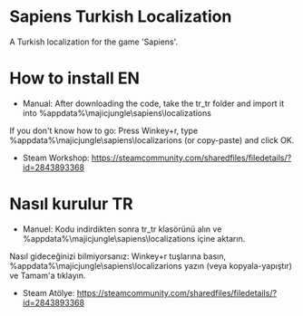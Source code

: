 # Sapiens Turkish Localization

A Turkish localization for the game 'Sapiens'.

# How to install EN
- Manual:
After downloading the code, take the tr_tr folder and import it into %appdata%\majicjungle\sapiens\localizations

If you don't know how to go: Press Winkey+r, type %appdata%\majicjungle\sapiens\localizarions (or copy-paste) and click OK.

- Steam Workshop: https://steamcommunity.com/sharedfiles/filedetails/?id=2843893368

# Nasıl kurulur TR
- Manuel: 
Kodu indirdikten sonra tr_tr klasörünü alın ve %appdata%\majicjungle\sapiens\localizations içine aktarın.

Nasıl gideceğinizi bilmiyorsanız: Winkey+r tuşlarına basın, %appdata%\majicjungle\sapiens\localizarions yazın (veya kopyala-yapıştır) ve Tamam'a tıklayın.

- Steam Atölye: https://steamcommunity.com/sharedfiles/filedetails/?id=2843893368
